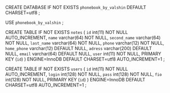 CREATE DATABASE IF NOT EXISTS `phonebook_by_valshin` DEFAULT CHARSET=utf8 ;

USE `phonebook_by_valshin` ;

CREATE TABLE IF NOT EXISTS `notes` (
  `id` int(11) NOT NULL AUTO_INCREMENT,
  `name` varchar(64) NOT NULL,
  `second_name` varchar(64) NOT NULL,
  `last_name` varchar(64) NOT NULL,
  `phone` varchar(12) NOT NULL,
  `home_phone` varchar(12) DEFAULT NULL,
  `adress` varchar(200) DEFAULT NULL,
  `email` varchar(64) DEFAULT NULL,
  `user` int(11) NOT NULL,
  PRIMARY KEY (`id`)
) ENGINE=InnoDB DEFAULT CHARSET=utf8 AUTO_INCREMENT=1 ;

CREATE TABLE IF NOT EXISTS `users` (
  `id` int(11) NOT NULL AUTO_INCREMENT,
  `login` int(128) NOT NULL,
  `pass` int(128) NOT NULL,
  `fio` int(128) NOT NULL,
  PRIMARY KEY (`id`)
) ENGINE=InnoDB DEFAULT CHARSET=utf8 AUTO_INCREMENT=1 ;